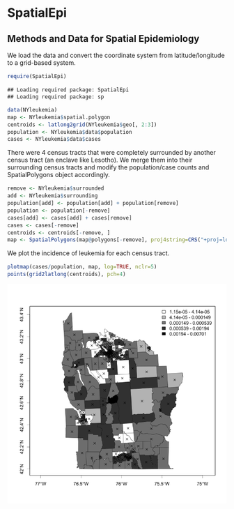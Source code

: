 
SpatialEpi
===========================================
Methods and Data for Spatial Epidemiology
-------------------------------------------
We load the data and convert the coordinate system from latitude/longitude to a 
grid-based system.  

```r
require(SpatialEpi)
```

```
## Loading required package: SpatialEpi
## Loading required package: sp
```

```r
data(NYleukemia)
map <- NYleukemia$spatial.polygon
centroids <- latlong2grid(NYleukemia$geo[, 2:3])
population <- NYleukemia$data$population
cases <- NYleukemia$data$cases
```



There were 4 census tracts that were completely surrounded by another census tract (an enclave like Lesotho).  We merge them into their surrounding census tracts and modify the population/case counts and SpatialPolygons object accordingly. 

```r
remove <- NYleukemia$surrounded
add <- NYleukemia$surrounding
population[add] <- population[add] + population[remove]
population <- population[-remove]
cases[add] <- cases[add] + cases[remove]
cases <- cases[-remove]
centroids <- centroids[-remove, ]
map <- SpatialPolygons(map@polygons[-remove], proj4string=CRS("+proj=longlat"))
```

We plot the incidence of leukemia for each census tract.  

```r
plotmap(cases/population, map, log=TRUE, nclr=5)
points(grid2latlong(centroids), pch=4)
```

![plot of chunk unnamed-chunk-3](./figure/unnamed-chunk-3.png) 

